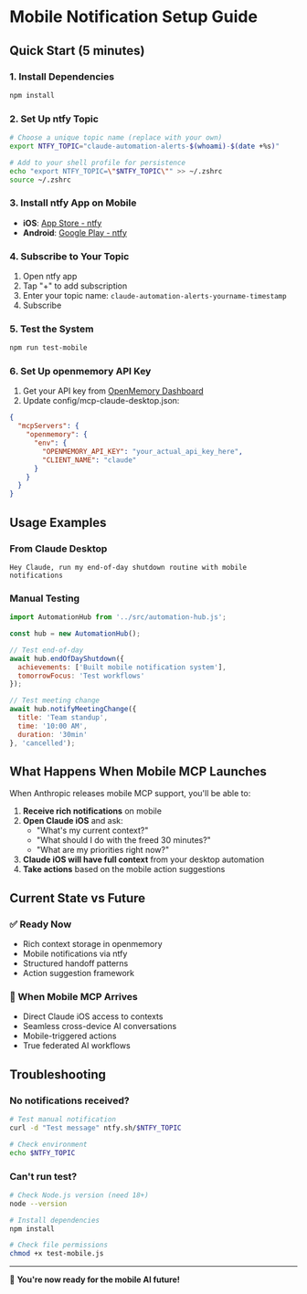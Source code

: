 # Mobile Notification Setup Guide

## Quick Start (5 minutes)

### 1. Install Dependencies
```bash
npm install
```

### 2. Set Up ntfy Topic
```bash
# Choose a unique topic name (replace with your own)
export NTFY_TOPIC="claude-automation-alerts-$(whoami)-$(date +%s)"

# Add to your shell profile for persistence
echo "export NTFY_TOPIC=\"$NTFY_TOPIC\"" >> ~/.zshrc
source ~/.zshrc
```

### 3. Install ntfy App on Mobile
- **iOS**: [App Store - ntfy](https://apps.apple.com/us/app/ntfy/id1625396347)
- **Android**: [Google Play - ntfy](https://play.google.com/store/apps/details?id=io.heckel.ntfy)

### 4. Subscribe to Your Topic
1. Open ntfy app
2. Tap "+" to add subscription
3. Enter your topic name: `claude-automation-alerts-yourname-timestamp`
4. Subscribe

### 5. Test the System
```bash
npm run test-mobile
```

### 6. Set Up openmemory API Key
1. Get your API key from [OpenMemory Dashboard](https://app.openmemory.dev/dashboard)
2. Update config/mcp-claude-desktop.json:
```json
{
  "mcpServers": {
    "openmemory": {
      "env": {
        "OPENMEMORY_API_KEY": "your_actual_api_key_here",
        "CLIENT_NAME": "claude"
      }
    }
  }
}
```

## Usage Examples

### From Claude Desktop
```
Hey Claude, run my end-of-day shutdown routine with mobile notifications
```

### Manual Testing
```javascript
import AutomationHub from '../src/automation-hub.js';

const hub = new AutomationHub();

// Test end-of-day
await hub.endOfDayShutdown({
  achievements: ['Built mobile notification system'],
  tomorrowFocus: 'Test workflows'
});

// Test meeting change
await hub.notifyMeetingChange({
  title: 'Team standup',
  time: '10:00 AM',
  duration: '30min'
}, 'cancelled');
```

## What Happens When Mobile MCP Launches

When Anthropic releases mobile MCP support, you'll be able to:

1. **Receive rich notifications** on mobile
2. **Open Claude iOS** and ask:
   - "What's my current context?"
   - "What should I do with the freed 30 minutes?"
   - "What are my priorities right now?"
3. **Claude iOS will have full context** from your desktop automation
4. **Take actions** based on the mobile action suggestions

## Current State vs Future

### ✅ Ready Now
- Rich context storage in openmemory
- Mobile notifications via ntfy
- Structured handoff patterns
- Action suggestion framework

### 🔄 When Mobile MCP Arrives
- Direct Claude iOS access to contexts
- Seamless cross-device AI conversations
- Mobile-triggered actions
- True federated AI workflows

## Troubleshooting

### No notifications received?
```bash
# Test manual notification
curl -d "Test message" ntfy.sh/$NTFY_TOPIC

# Check environment
echo $NTFY_TOPIC
```

### Can't run test?
```bash
# Check Node.js version (need 18+)
node --version

# Install dependencies
npm install

# Check file permissions
chmod +x test-mobile.js
```

---

🎉 **You're now ready for the mobile AI future!**
